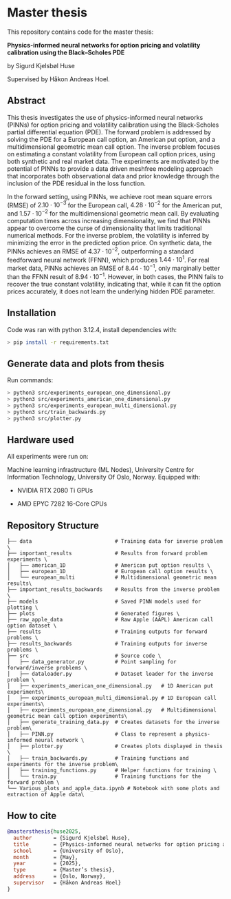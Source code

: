 # Master thesis
This repository contains code for the master thesis: 

**Physics-informed neural networks for option pricing and volatility calibration using the Black–Scholes PDE**
 
by Sigurd Kjelsbøl Huse 

Supervised by Håkon Andreas Hoel. 

## Abstract

This thesis investigates the use of physics-informed neural networks (PINNs) for option pricing and volatility calibration using the Black-Scholes partial differential equation (PDE). The forward problem is addressed by solving the PDE for a European call option, an American put option, and a multidimensional geometric mean call option. The inverse problem focuses on estimating a constant volatility from European call option prices, using both synthetic and real market data. The experiments are motivated by the potential of PINNs to provide a data driven meshfree modeling approach that incorporates both observational data and prior knowledge through the inclusion of the PDE residual in the loss function.

In the forward setting, using PINNs, we achieve root mean square errors (RMSE) of $2.10\cdot10^{-3}$ for the European call, $4.28 \cdot 10^{-2}$ for the American put, and $1.57 \cdot 10^{-2}$ for the multidimensional geometric mean call. By evaluating computation times across increasing dimensionality, we find that PINNs appear to overcome the curse of dimensionality that limits traditional numerical methods. For the inverse problem, the volatility is inferred by minimizing the error in the predicted option price. On synthetic data, the PINNs achieves an RMSE of $4.37 \cdot 10^{-2}$, outperforming a standard feedforward neural network (FFNN), which produces $1.44 \cdot 10^1$. For real market data, PINNs achieves an RMSE of $8.44 \cdot 10^{-1}$, only marginally better than the FFNN result of $8.94 \cdot 10^{-1}$. However, in both cases, the PINN fails to recover the true constant volatility, indicating that, while it can fit the option prices accurately, it does not learn the underlying hidden PDE parameter.

## Installation 
Code was ran with python 3.12.4, install dependencies with:

```bash
> pip install -r requirements.txt
```

## Generate data and plots from thesis
Run commands:

```bash
> python3 src/experiments_european_one_dimensional.py
> python3 src/experiments_american_one_dimensional.py
> python3 src/experiments_european_multi_dimensional.py
> python3 src/train_backwards.py
> python3 src/plotter.py
```


## Hardware used
All experiments were run on:

Machine learning infrastructure (ML Nodes), University Centre for Information Technology, University Of Oslo, Norway.
Equipped with:

- NVIDIA RTX 2080 Ti GPUs

- AMD EPYC 7282 16-Core CPUs

## Repository Structure
```text
├── data                           # Training data for inverse problem \
├── important_results              # Results from forward problem experiments \
│   ├── american_1D                # American put option results \
│   ├── european_1D                # European call option results \
│   └── european_multi             # Multidimensional geometric mean results\
├── important_results_backwards    # Results from the inverse problem \
├── models                         # Saved PINN models used for plotting \
├── plots                          # Generated figures \
├── raw_apple_data                 # Raw Apple (AAPL) American call option dataset \
├── results                        # Training outputs for forward problems \
├── results_backwards              # Training outputs for inverse problems \
├── src                            # Source code \
│   ├── data_generator.py          # Point sampling for forward/inverse problems \
│   ├── dataloader.py              # Dataset loader for the inverse problem \
│   ├── experiments_american_one_dimensional.py   # 1D American put experiments\
│   ├── experiments_european_multi_dimensional.py # 1D European call experiments\
│   ├── experiments_european_one_dimensional.py   # Multidimensional geometric mean call option experiments\
│   ├── generate_training_data.py  # Creates datasets for the inverse problem\
│   ├── PINN.py                    # Class to represent a physics-informed neural network \
│   ├── plotter.py                 # Creates plots displayed in thesis \
│   ├── train_backwards.py         # Training functions and experiments for the inverse problem\
│   ├── training_functions.py      # Helper functions for training \
│   └── train.py                   # Training functions for the forward problem \
└── Various_plots_and_apple_data.ipynb # Notebook with some plots and extraction of Apple data\
```

## How to cite
```bibtex
@mastersthesis{huse2025, 
  author       = {Sigurd Kjelsbøl Huse},
  title        = {Physics-informed neural networks for option pricing and volatility calibration using the Black–Scholes PDE},
  school       = {University of Oslo},
  month        = {May},
  year         = {2025}, 
  type         = {Master’s thesis}, 
  address      = {Oslo, Norway}, 
  supervisor   = {Håkon Andreas Hoel} 
}
```
